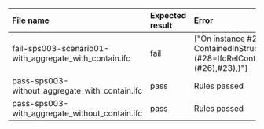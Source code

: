 | File name                                              | Expected result   | Error                                                                                                                                                                                                        | Description   |
|:-------------------------------------------------------|:------------------|:-------------------------------------------------------------------------------------------------------------------------------------------------------------------------------------------------------------|:--------------|
| fail-sps003-scenario01-with_aggregate_with_contain.ifc | fail              | ["On instance #26=IfcBuildingElementPar...,$,$,$) the following invalid value for ContainedInStructure has been found: (#28=IfcRelContainedInSpatialStructure('36njq5Hp159AaUybk46Acc',#5,$,$,(#26),#23),)"] |               |
| pass-sps003-without_aggregate_with_contain.ifc         | pass              | Rules passed                                                                                                                                                                                                 |               |
| pass-sps003-with_aggregate_without_contain.ifc         | pass              | Rules passed                                                                                                                                                                                                 |               |